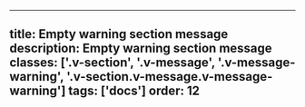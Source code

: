 <!--
 *              © 2025 Visa
 *
 * Licensed under the Apache License, Version 2.0 (the "License");
 * you may not use this file except in compliance with the License.
 * You may obtain a copy of the License at
 *
 *         http://www.apache.org/licenses/LICENSE-2.0
 *
 * Unless required by applicable law or agreed to in writing, software
 * distributed under the License is distributed on an "AS IS" BASIS,
 * WITHOUT WARRANTIES OR CONDITIONS OF ANY KIND, either express or implied.
 * See the License for the specific language governing permissions and
 * limitations under the License.
 *
 -->
---
title: Empty warning section message
description: Empty warning section message 
classes: ['.v-section', '.v-message', '.v-message-warning', '.v-section.v-message.v-message-warning']
tags: ['docs']
order: 12
---

<div class="v-message v-message-warning v-section">
</div>
